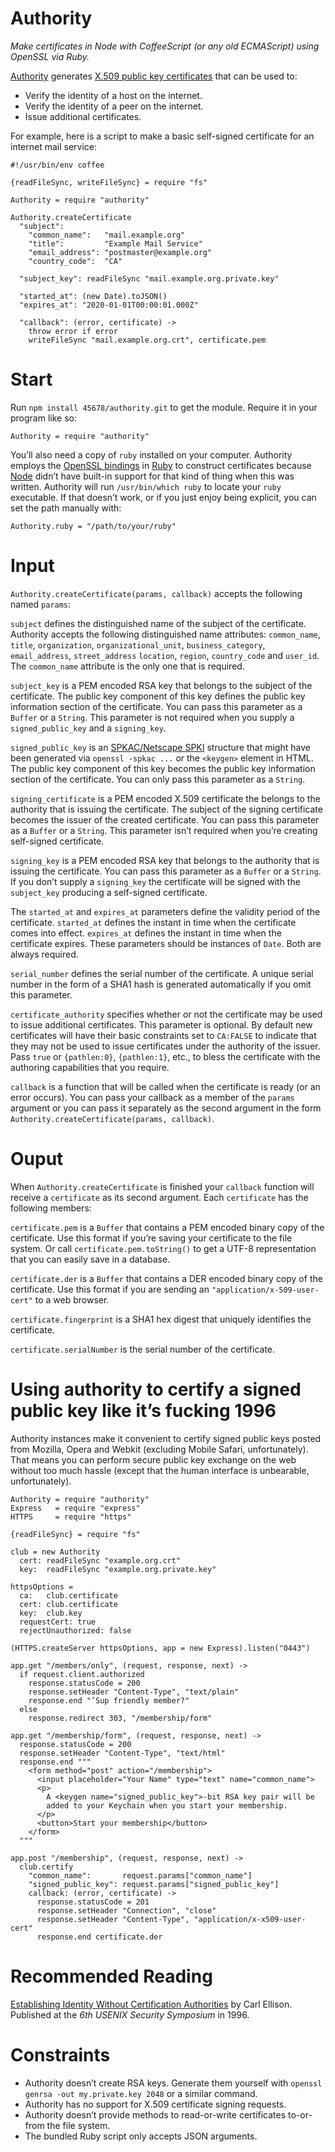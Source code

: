 # Authority
_Make certificates in Node
with CoffeeScript (or any old ECMAScript)
using OpenSSL
via Ruby._

[Authority](https://github.com/45678/authority) generates [X.509 public key certificates](https://en.wikipedia.org/wiki/X.509) that can be used to:

- Verify the identity of a host on the internet.
- Verify the identity of a peer on the internet.
- Issue additional certificates.

For example, here is a script to make a basic self-signed certificate for an internet mail service:

    #!/usr/bin/env coffee

    {readFileSync, writeFileSync} = require "fs"

    Authority = require "authority"

    Authority.createCertificate
      "subject":
        "common_name":   "mail.example.org"
        "title":         "Example Mail Service"
        "email_address": "postmaster@example.org"
        "country_code":  "CA"

      "subject_key": readFileSync "mail.example.org.private.key"

      "started_at": (new Date).toJSON()
      "expires_at": "2020-01-01T00:00:01.000Z"

      "callback": (error, certificate) ->
        throw error if error
        writeFileSync "mail.example.org.crt", certificate.pem


# Start

Run `npm install 45678/authority.git` to get the module. Require it in your program like so:

    Authority = require "authority"

You’ll also need a copy of `ruby` installed on your computer. Authority employs the [OpenSSL bindings](http://www.ruby-doc.org/stdlib-1.9.3/libdoc/openssl/rdoc/OpenSSL) in [Ruby](http://ruby-lang.org/) to construct certificates because [Node](http://nodejs.org/) didn’t have built-in support for that kind of thing when this was written. Authority will run `/usr/bin/which ruby` to locate your `ruby` executable. If that doesn’t work, or if you just enjoy being explicit, you can set the path manually with:

    Authority.ruby = "/path/to/your/ruby"

# Input

`Authority.createCertificate(params, callback)` accepts the following named `params`:

`subject` defines the distinguished name of the subject of the certificate. Authority accepts the following distinguished name attributes: `common_name`, `title`, `organization`, `organizational_unit`, `business_category`, `email_address`, `street_address` `location`, `region`, `country_code` and `user_id`. The `common_name` attribute is the only one that is required.

`subject_key` is a PEM encoded RSA key that belongs to the subject of the certificate. The public key component of this key defines the public key information section of the certificate. You can pass this parameter as a `Buffer` or a `String`. This parameter is not required when you supply a `signed_public_key` and a `signing_key`.

`signed_public_key` is an [SPKAC/Netscape SPKI](http://en.wikipedia.org/wiki/SPKAC) structure that might have been generated via `openssl -spkac ...` or the `<keygen>` element in HTML. The public key component of this key becomes the public key information section of the certificate. You can only pass this parameter as a `String`.

`signing_certificate` is a PEM encoded X.509 certificate the belongs to the authority that is issuing the certificate. The subject of the signing certificate becomes the issuer of the created certificate. You can pass this parameter as a `Buffer` or a `String`. This parameter isn’t required when you’re creating self-signed certificate.

`signing_key` is a PEM encoded RSA key that belongs to the authority that is issuing the certificate. You can pass this parameter as a `Buffer` or a `String`. If you don’t supply a `signing_key` the certificate will be signed with the
`subject_key` producing a self-signed certificate.

The `started_at` and `expires_at` parameters define the validity period of the certificate. `started_at` defines the instant in time when the certificate comes into effect. `expires_at` defines the instant in time when the certificate expires. These parameters should be instances of `Date`. Both are always required.

`serial_number` defines the serial number of the certificate. A unique serial number in the form of a SHA1 hash is generated automatically if you omit this parameter.

`certificate_authority` specifies whether or not the certificate may be used to issue additional certificates. This parameter is optional. By default new certificates will have their basic constraints set to `CA:FALSE` to indicate that they may not be used to issue certificates under the authority of the issuer. Pass `true` or `{pathlen:0}`, `{pathlen:1}`, etc., to bless the certificate with the authoring capabilities that you require.

`callback` is a function that will be called when the certificate is ready (or an error occurs). You can pass your callback as a member of the `params` argument or you can pass it separately as the second argument in the form  `Authority.createCertificate(params, callback)`.

# Ouput

When `Authority.createCertificate` is finished your `callback` function will receive a `certificate` as its second argument. Each `certificate` has the following members:

`certificate.pem` is a `Buffer` that contains a PEM encoded binary copy of the certificate. Use this format if you’re saving your certificate to the file system. Or call `certificate.pem.toString()` to get a UTF-8 representation that you can easily save in a database.

`certificate.der` is a `Buffer` that contains a DER encoded binary copy of the certificate. Use this format if you are sending an `"application/x-509-user-cert"` to a web browser.

`certificate.fingerprint` is a SHA1 hex digest that uniquely identifies the certificate.

`certificate.serialNumber` is the serial number of the certificate.


# Using authority to certify a signed public key like it’s fucking 1996

Authority instances make it convenient to certify signed public keys posted
from Mozilla, Opera and Webkit (excluding Mobile Safari, unfortunately). That
means you can perform secure public key exchange on the web without too much
hassle (except that the human interface is unbearable, unfortunately).

    Authority = require "authority"
    Express   = require "express"
    HTTPS     = require "https"

    {readFileSync} = require "fs"

    club = new Authority
      cert: readFileSync "example.org.crt"
      key:  readFileSync "example.org.private.key"

    httpsOptions =
      ca:   club.certificate
      cert: club.certificate
      key:  club.key
      requestCert: true
      rejectUnauthorized: false

    (HTTPS.createServer httpsOptions, app = new Express).listen("0443")

    app.get "/members/only", (request, response, next) ->
      if request.client.authorized
        response.statusCode = 200
        response.setHeader "Content-Type", "text/plain"
        response.end "’Sup friendly member?"
      else
        response.redirect 303, "/membership/form"

    app.get "/membership/form", (request, response, next) ->
      response.statusCode = 200
      response.setHeader "Content-Type", "text/html"
      response.end """
        <form method="post" action="/membership">
          <input placeholder="Your Name" type="text" name="common_name">
          <p>
            A <keygen name="signed_public_key">-bit RSA key pair will be
            added to your Keychain when you start your membership.
          </p>
          <button>Start your membership</button>
        </form>
      """

    app.post "/membership", (request, response, next) ->
      club.certify
        "common_name":       request.params["common_name"]
        "signed_public_key": request.params["signed_public_key"]
        callback: (error, certificate) ->
          response.statusCode = 201
          response.setHeader "Connection", "close"
          response.setHeader "Content-Type", "application/x-x509-user-cert"
          response.end certificate.der


# Recommended Reading

[Establishing Identity Without Certification Authorities](http://citeseerx.ist.psu.edu/viewdoc/download?doi=10.1.1.31.7263&rep=rep1&type=pdf)
by Carl Ellison. Published at the _6th USENIX Security Symposium_ in 1996.

# Constraints

- Authority doesn’t create RSA keys. Generate them yourself with `openssl genrsa -out my.private.key 2048` or a similar command.
- Authority has no support for X.509 certificate signing requests.
- Authority doesn’t provide methods to read-or-write certificates to-or-from the file system.
- The bundled Ruby script only accepts JSON arguments.
